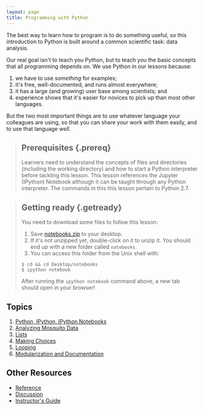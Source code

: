 ```yaml
---
layout: page
title: Programming with Python
---
```

The best way to learn how to program is to do something useful,
so this introduction to Python is built around a common scientific task:
data analysis.

Our real goal isn't to teach you Python,
but to teach you the basic concepts that all programming depends on.
We use Python in our lessons because:

1.  we have to use *something* for examples;
2.  it's free, well-documented, and runs almost everywhere;
3.  it has a large (and growing) user base among scientists; and
4.  experience shows that it's easier for novices to pick up than most other languages.

But the two most important things are
to use whatever language your colleagues are using,
so that you can share your work with them easily,
and to use that language *well*.

> ## Prerequisites {.prereq}
>
> Learners need to understand the concepts of files and directories
> (including the working directory) and how to start a Python
> interpreter before tackling this lesson. This lesson references the Jupyter (IPython)
> Notebook although it can be taught through any Python interpreter. The commands in this
> this lesson pertain to Python 2.7.

> ## Getting ready {.getready}
>
> You need to download some files to follow this lesson:
>
> 1. Save [notebooks.zip](./notebooks.zip) to your desktop.
> 1. If it's not unzipped yet, double-click on it to unzip it. You should end up with a new folder called `notebooks`.
> 1. You can access this folder from the Unix shell with:
>
> ~~~ {.input}
> $ cd && cd Desktop/notebooks
> $ ipython notebook
> ~~~
>
> After running the `ipython notebook` command above, a new tab should open in
> your browser!

## Topics

1.  [Python, IPython, IPython Notebooks](https://github.com/qjcg/2015-06-22-caltech-python-1/blob/gh-pages/notebooks/0-intro-python.ipynb)
1.  [Analyzing Mosquito Data](https://github.com/qjcg/2015-06-22-caltech-python-1/blob/gh-pages/notebooks/1-load-plot-data.ipynb)
1.  [Lists](https://github.com/qjcg/2015-06-22-caltech-python-1/blob/gh-pages/notebooks/3-lists.ipynb)
1.  [Making Choices](https://github.com/qjcg/2015-06-22-caltech-python-1/blob/gh-pages/notebooks/4-making-choices.ipynb)
1.  [Looping](https://github.com/qjcg/2015-06-22-caltech-python-1/blob/gh-pages/notebooks/5-loop.ipynb)
1.  [Modularization and Documentation](https://github.com/qjcg/2015-06-22-caltech-python-1/blob/gh-pages/notebooks/2-modularization-documentation.ipynb)


## Other Resources

*   [Reference](reference.html)
*   [Discussion](discussion.html)
*   [Instructor's Guide](instructors.html)
